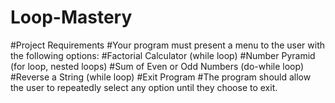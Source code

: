 # Loop-Mastery

#Project Requirements
#Your program must present a menu to the user with the following options:
#Factorial Calculator (while loop)
#Number Pyramid (for loop, nested loops)
#Sum of Even or Odd Numbers (do-while loop)
#Reverse a String (while loop)
#Exit Program
#The program should allow the user to repeatedly select any option until they choose to exit.
